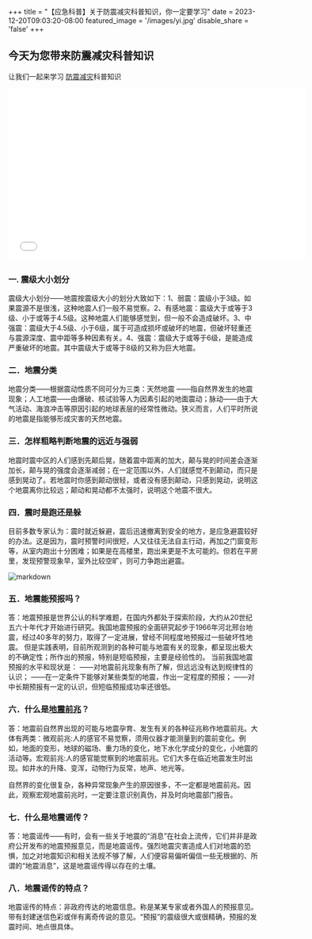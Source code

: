 +++
title = "【应急科普】关于防震减灾科普知识，你一定要学习"
date = 2023-12-20T09:03:20-08:00
featured_image = '/images/yi.jpg'
disable_share = 'false'
+++
##    今天为您带来防震减灾科普知识
让我们一起来学习
[防震减灾](https://www.mem.gov.cn/gk/zfxxgkpt/fdzdgknr/202205/t20220525_414288.shtml)科普知识
<iframe src="//player.bilibili.com/player.html?aid=502700400&bvid=BV1VK411c7kN&cid=328469283&p=1" scrolling="no" border="0" frameborder="no" framespacing="0" allowfullscreen="true"  width="600px" height="350px">  </iframe>

###   一.  震级大小划分
震级大小划分——地震按震级大小的划分大致如下：1、弱震：震级小于3级。如果震源不是很浅，这种地震人们一般不易觉察。2、有感地震：震级大于或等于3级、小于或等于4.5级。这种地震人们能够感觉到，但一般不会造成破坏。3、中强震：震级大于4.5级、小于6级，属于可造成损坏或破坏的地震，但破坏轻重还与震源深度、震中距等多种因素有关。4、强震：震级大于或等于6级，是能造成严重破坏的地震。其中震级大于或等于8级的又称为巨大地震。

###   二．地震分类
地震分类——根据震动性质不同可分为三类：天然地震 ——指自然界发生的地震现象；人工地震——由爆破、核试验等人为因素引起的地面震动；脉动——由于大气活动、海浪冲击等原因引起的地球表层的经常性微动。狭义而言，人们平时所说的地震是指能够形成灾害的天然地震。

###   三．怎样粗略判断地震的远近与强弱
地震时震中区的人们感到先颠后晃，随着震中距离的加大，颠与晃的时间差会逐渐加长，颠与晃的强度会逐渐减弱；在一定范围以外，人们就感觉不到颠动，而只是感到晃动了。若地震时你感到颠动很轻，或者没有感到颠动，只感到晃动，说明这个地震离你比较远；颠动和晃动都不太强时，说明这个地震不很大。

###   四．震时是跑还是躲
目前多数专家认为：震时就近躲避，震后迅速撤离到安全的地方，是应急避震较好的办法。这是因为，震时预警时间很短，人又往往无法自主行动，再加之门窗变形等，从室内跑出十分困难；如果是在高楼里，跑出来更是不太可能的。但若在平房里，发现预警现象早，室外比较空旷，则可力争跑出避震。

![markdown](https://img.51miz.com/Element/00/89/44/58/f0e7cc0a_E894458_ae2adbdc.png)

###   五．地震能预报吗？
答：地震预报是世界公认的科学难题，在国内外都处于探索阶段，大约从20世纪五六十年代才开始进行研究。我国地震预报的全面研究起步于1966年河北邢台地震，经过40多年的努力，取得了一定进展，曾经不同程度地预报过一些破坏性地震。
但是实践表明，目前所观测到的各种可能与地震有关的现象，都呈现出极大的不确定性；所作出的预报，特别是短临预报，主要是经验性的。
当前我国地震预报的水平和现状是：
——对地震前兆现象有所了解，但远远没有达到规律性的认识；
——在一定条件下能够对某些类型的地震，作出一定程度的预报；
——对中长期预报有一定的认识，但短临预报成功率还很低。

###   六．什么是[地震前兆](https://cn.bing.com/search?q=%E5%9C%B0%E9%9C%87%E5%89%8D%E5%85%86&form=ANNTH1&refig=6582b09bc5f94cb89c290a4ca17dc70b&pc=W091)？
答：地震前自然界出现的可能与地震孕育、发生有关的各种征兆称作地震前兆。大体有两类：微观前兆:人的感官不易觉察，须用仪器才能测量到的震前变化。例如，地面的变形，地球的磁场、重力场的变化，地下水化学成分的变化，小地震的活动等。宏观前兆:人的感官能觉察到的地震前兆。它们大多在临近地震发生时出现。如井水的升降、变浑，动物行为反常，地声、地光等。

自然界的变化很复杂，各种异常现象产生的原因很多，不一定都是地震前兆。因此，观察宏观地震前兆时，一定要注意识别真伪，并及时向地震部门报告。

###   七．什么是地震谣传？
答：地震谣传——有时，会有一些关于地震的“消息”在社会上流传，它们并非是政府公开发布的地震预报意见，而是地震谣传。强烈地震灾害造成人们对地震的恐惧，加之对地震知识和相关法规不够了解，人们便容易偏听偏信一些无根据的、所谓的“地震消息”，这是地震谣传得以存在的土壤。

###    八．地震谣传的特点？
地震谣传的特点：非政府传达的地震信息。称是某某专家或者外国人的预报意见。带有封建迷信色彩或伴有离奇传说的意见。“预报”的震级很大或很精确，预报的发震时间、地点很具体。

